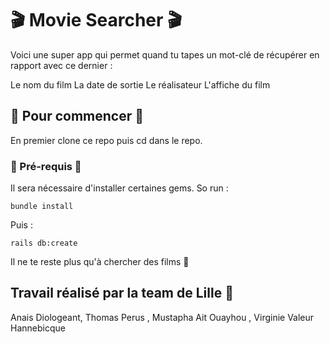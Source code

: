 # 🎬  Movie Searcher 🎬

Voici une super app qui permet quand tu tapes un mot-clé de récupérer en rapport avec ce dernier :

Le nom du film
La date de sortie
Le réalisateur
L'affiche du film


## 🐣 Pour commencer 🐣

En premier clone ce repo puis cd dans le repo.

### 🔧 Pré-requis 🔧

Il sera nécessaire d'installer certaines gems. So run :

```
bundle install
```

Puis :

```
rails db:create
```
Il ne te reste plus qu'à chercher des films 🤗

## Travail réalisé par la team de Lille 🍻

Anais Diologeant, Thomas Perus , Mustapha Ait Ouayhou , Virginie Valeur Hannebicque
